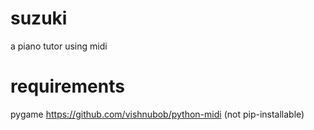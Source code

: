 suzuki
======

a piano tutor using midi

requirements
============

pygame
https://github.com/vishnubob/python-midi (not pip-installable)